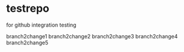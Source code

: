 # testrepo
for github integration testing


branch2change1
branch2change2
branch2change3
branch2change4
branch2change5
